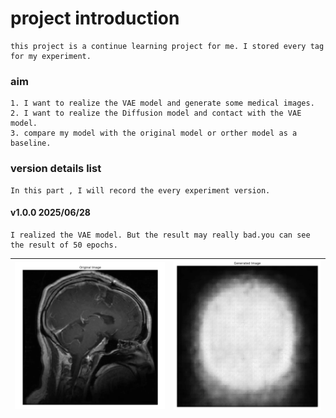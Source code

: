 # project introduction
    this project is a continue learning project for me. I stored every tag for my experiment.

###  aim
    1. I want to realize the VAE model and generate some medical images.
    2. I want to realize the Diffusion model and contact with the VAE model.
    3. compare my model with the original model or orther model as a baseline.

### version details list
    In this part , I will record the every experiment version.
#### v1.0.0 2025/06/28 
    I realized the VAE model. But the result may really bad.you can see the result of 50 epochs.
| ![alt text](example/v1_0_0_origin.png) | ![alt text](example/v1_0_0_generate.png) |
| :------------------------------------: | :------------------------------------: |